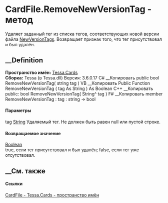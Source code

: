 # CardFile.RemoveNewVersionTag - метод
Удаляет заданный тег из списка тегов, соответствующих новой версии файла
[NewVersionTags](P_Tessa_Cards_CardFile_NewVersionTags.htm). Возвращает
признак того, что тег присутствовал и был удалён.
## __Definition
 **Пространство имён:** [Tessa.Cards](N_Tessa_Cards.htm)  
 **Сборка:** Tessa (в Tessa.dll) Версия: 3.6.0.17
C# __Копировать
     public bool RemoveNewVersionTag(
    	string tag
    )
VB __Копировать
     Public Function RemoveNewVersionTag ( 
    	tag As String
    ) As Boolean
C++ __Копировать
     public:
    bool RemoveNewVersionTag(
    	String^ tag
    )
F# __Копировать
     member RemoveNewVersionTag : 
            tag : string -> bool 
#### Параметры
tag [String](https://learn.microsoft.com/dotnet/api/system.string)
    Удаляемый тег. Не должен быть равен null или пустой строке.
#### Возвращаемое значение
[Boolean](https://learn.microsoft.com/dotnet/api/system.boolean)  
true, если тег присутствовал и был удалён; false, если тег уже отсутствовал.
## __См. также
#### Ссылки
[CardFile - ](T_Tessa_Cards_CardFile.htm)
[Tessa.Cards - пространство имён](N_Tessa_Cards.htm)
